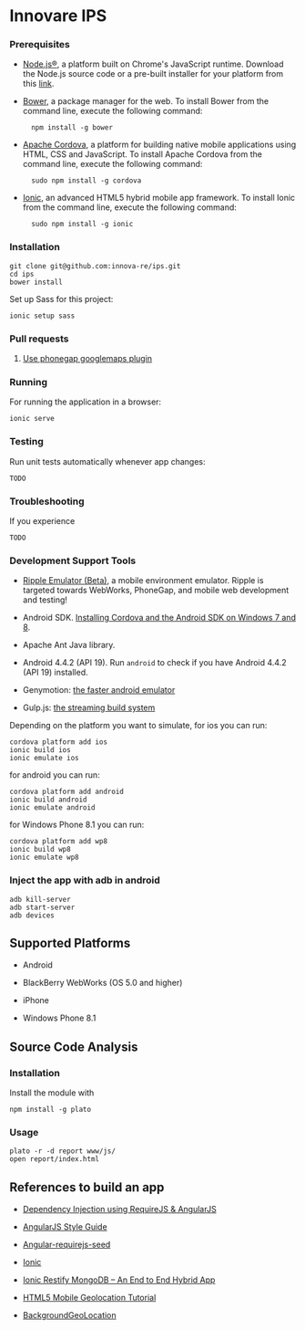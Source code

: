 # Innovare IPS

### Prerequisites

- [Node.js®](http://nodejs.org/), a platform built on Chrome's JavaScript runtime.
Download the Node.js source code or a pre-built installer for your platform from this [link](http://nodejs.org/download/).

- [Bower](http://bower.io/), a package manager for the web. To install Bower from the command line, execute the following command:

        npm install -g bower

- [Apache Cordova](http://cordova.apache.org/), a platform for building native mobile applications using HTML, CSS and JavaScript. To install Apache Cordova from the command line, execute the following command:

        sudo npm install -g cordova

- [Ionic](http://ionicframework.com/docs/guide/installation.html), an advanced HTML5 hybrid mobile app framework. To install Ionic from the command line, execute the following command:

        sudo npm install -g ionic

### Installation

    git clone git@github.com:innova-re/ips.git
    cd ips
    bower install

Set up Sass for this project:

    ionic setup sass
    
### Pull requests

1. [Use phonegap googlemaps plugin](https://github.com/innova-re/ips/pull/34)

### Running

For running the application in a browser:

    ionic serve

### Testing

Run unit tests automatically whenever app changes:

    TODO

### Troubleshooting

If you experience

    TODO

### Development Support Tools

- [Ripple Emulator (Beta)](https://chrome.google.com/webstore/detail/ripple-emulator-beta/geelfhphabnejjhdalkjhgipohgpdnoc?hl=en), a mobile environment emulator. Ripple is targeted towards WebWorks, PhoneGap, and mobile web development and testing!

- Android SDK. [Installing Cordova and the Android SDK on Windows 7 and 8](http://learn.ionicframework.com/videos/windows-android/).

- Apache Ant Java library.

- Android 4.4.2 (API 19). Run `android` to check if you have Android 4.4.2 (API 19) installed.

- Genymotion: [the faster android emulator](http://www.genymotion.com/)

- Gulp.js: [the streaming build system](http://gulpjs.com/)

Depending on the platform you want to simulate, for ios you can run:

    cordova platform add ios
    ionic build ios
    ionic emulate ios

for android you can run:

    cordova platform add android
    ionic build android
    ionic emulate android

for Windows Phone 8.1 you can run:

    cordova platform add wp8
    ionic build wp8
    ionic emulate wp8
    
### Inject the app with adb in android

    adb kill-server
    adb start-server
    adb devices

## Supported Platforms

- Android

- BlackBerry WebWorks (OS 5.0 and higher)

- iPhone

- Windows Phone 8.1

## Source Code Analysis 

### Installation

Install the module with

    npm install -g plato

### Usage

    plato -r -d report www/js/
    open report/index.html

## References to build an app

- [Dependency Injection using RequireJS & AngularJS](http://solutionoptimist.com/2013/09/30/requirejs-angularjs-dependency-injection/)

- [AngularJS Style Guide](https://github.com/johnpapa/angularjs-styleguide#single-responsibility)

- [Angular-requirejs-seed](https://github.com/tnajdek/angular-requirejs-seed)

- [Ionic](http://ionicframework.com/)

- [Ionic Restify MongoDB – An End to End Hybrid App](http://thejackalofjavascript.com/an-end-to-end-hybrid-app/)

- [HTML5 Mobile Geolocation Tutorial](https://www.youtube.com/watch?v=me1SLfY5hus)

- [BackgroundGeoLocation](https://github.com/christocracy/cordova-plugin-background-geolocation)
